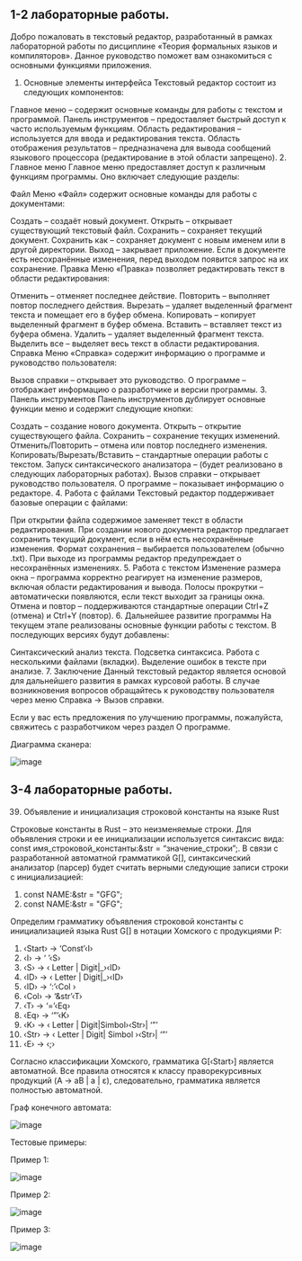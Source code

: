 ## 1-2 лабораторные работы.

Добро пожаловать в текстовый редактор, разработанный в рамках лабораторной работы по дисциплине «Теория формальных языков и компиляторов». Данное руководство поможет вам ознакомиться с основными функциями приложения.

1. Основные элементы интерфейса
Текстовый редактор состоит из следующих компонентов:

Главное меню – содержит основные команды для работы с текстом и программой.
Панель инструментов – предоставляет быстрый доступ к часто используемым функциям.
Область редактирования – используется для ввода и редактирования текста.
Область отображения результатов – предназначена для вывода сообщений языкового процессора (редактирование в этой области запрещено).
2. Главное меню
Главное меню предоставляет доступ к различным функциям программы. Оно включает следующие разделы:

Файл
Меню «Файл» содержит основные команды для работы с документами:

Создать – создаёт новый документ.
Открыть – открывает существующий текстовый файл.
Сохранить – сохраняет текущий документ.
Сохранить как – сохраняет документ с новым именем или в другой директории.
Выход – закрывает приложение. Если в документе есть несохранённые изменения, перед выходом появится запрос на их сохранение.
Правка
Меню «Правка» позволяет редактировать текст в области редактирования:

Отменить – отменяет последнее действие.
Повторить – выполняет повтор последнего действия.
Вырезать – удаляет выделенный фрагмент текста и помещает его в буфер обмена.
Копировать – копирует выделенный фрагмент в буфер обмена.
Вставить – вставляет текст из буфера обмена.
Удалить – удаляет выделенный фрагмент текста.
Выделить все – выделяет весь текст в области редактирования.
Справка
Меню «Справка» содержит информацию о программе и руководство пользователя:

Вызов справки – открывает это руководство.
О программе – отображает информацию о разработчике и версии программы.
3. Панель инструментов
Панель инструментов дублирует основные функции меню и содержит следующие кнопки:

Создать – создание нового документа.
Открыть – открытие существующего файла.
Сохранить – сохранение текущих изменений.
Отменить/Повторить – отмена или повтор последнего изменения.
Копировать/Вырезать/Вставить – стандартные операции работы с текстом.
Запуск синтаксического анализатора – (будет реализовано в следующих лабораторных работах).
Вызов справки – открывает руководство пользователя.
О программе – показывает информацию о редакторе.
4. Работа с файлами
Текстовый редактор поддерживает базовые операции с файлами:

При открытии файла содержимое заменяет текст в области редактирования.
При создании нового документа редактор предлагает сохранить текущий документ, если в нём есть несохранённые изменения.
Формат сохранения – выбирается пользователем (обычно .txt).
При выходе из программы редактор предупреждает о несохранённых изменениях.
5. Работа с текстом
Изменение размера окна – программа корректно реагирует на изменение размеров, включая области редактирования и вывода.
Полосы прокрутки – автоматически появляются, если текст выходит за границы окна.
Отмена и повтор – поддерживаются стандартные операции Ctrl+Z (отмена) и Ctrl+Y (повтор).
6. Дальнейшее развитие программы
На текущем этапе реализованы основные функции работы с текстом. В последующих версиях будут добавлены:

Синтаксический анализ текста.
Подсветка синтаксиса.
Работа с несколькими файлами (вкладки).
Выделение ошибок в тексте при анализе.
7. Заключение
Данный текстовый редактор является основой для дальнейшего развития в рамках курсовой работы. В случае возникновения вопросов обращайтесь к руководству пользователя через меню Справка → Вызов справки.

Если у вас есть предложения по улучшению программы, пожалуйста, свяжитесь с разработчиком через раздел О программе.

Диаграмма сканера:

![image](https://github.com/user-attachments/assets/c6d6513b-aae3-46b4-89de-4e3ef7503137)



## 3-4 лабораторные работы.

39. Объявление и инициализация строковой константы на языке Rust

Строковые константы в Rust – это неизменяемые строки. Для объявления строки и ее инициализации используется синтаксис вида:
const имя_строковой_константы:&str  = “значение_строки”;.
В связи с разработанной автоматной грамматикой G[<Start>], синтаксический анализатор (парсер) будет считать верными следующие записи строки с инициализацией:
1.	const NAME:&str = "GFG"; 
2.	const NAME:&str = "GFG";

Определим грамматику объявления строковой константы с инициализацией языка Rust G[<Start>] в нотации Хомского с продукциями P:
1.	‹Start› → ‘Const’‹I›
2.	‹I› → ‘ ’‹S›
3.	‹S› → ‹ Letter | Digit|_›‹ID›
4.	‹ID› → ‹ Letter | Digit|_›‹ID›
5.	‹ID› → ‘:’‹Col ›
6.	‹Col› → ‘&str’‹T›
7.	‹T› → ‘=’‹Eq›
8.	‹Eq› → ‘”’‹K›
9.	‹K› → ‹ Letter | Digit|Simbol›‹Str›| ‘”’<E>
10.	‹Str› → ‹ Letter | Digit| Simbol ›‹Str›| ‘”’<E>
11.	‹E› → ‹;›

Согласно классификации Хомского, грамматика G[‹Start›] является автоматной.
Все правила относятся к классу праворекурсивных продукций (A → aB | a | ε), следовательно, грамматика является полностью автоматной.


Граф конечного автомата:

![image](https://github.com/user-attachments/assets/1425aeba-8af6-4c27-8312-6e38ab368a61)


Тестовые примеры:

Пример 1:

![image](https://github.com/user-attachments/assets/2c4a6a79-17b3-408d-bbc1-93ab4121a11c)

Пример 2:

![image](https://github.com/user-attachments/assets/418a4e13-6aee-491f-956e-79121b517926)


Пример 3:

![image](https://github.com/user-attachments/assets/20b5b9a8-915a-435f-b71a-110b254ea749)
